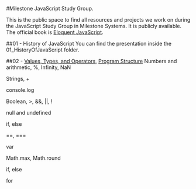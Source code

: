 #Milestone JavaScript Study Group.

This is the public space to find all resources and projects we work on during the JavaScript Study Group in Milestone Systems. It is publicly available. The official book is [Eloquent JavaScript](http://eloquentjavascript.net/index.html). 

##01 - History of JavaScript
You can find the presentation inside the 01_HistoryOfJavaScript folder.

##02 - [Values, Types, and Operators](http://eloquentjavascript.net/01_values.html), [Program Structure](http://eloquentjavascript.net/02_program_structure.html)
Numbers and arithmetic, %, Infinity, NaN

Strings, +

console.log

Boolean, >, &&, ||, !

null and undefined

if, else

==, ===



var

Math.max, Math.round

if, else

for